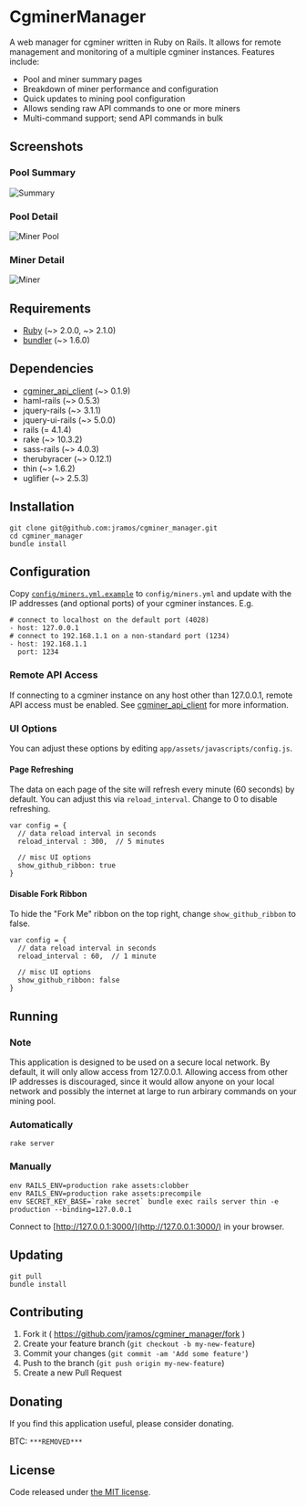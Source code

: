 # CgminerManager

A web manager for cgminer written in Ruby on Rails. It allows for remote management and monitoring of a multiple cgminer instances. Features include:

* Pool and miner summary pages
* Breakdown of miner performance and configuration
* Quick updates to mining pool configuration
* Allows sending raw API commands to one or more miners
* Multi-command support; send API commands in bulk

## Screenshots

### Pool Summary
![Summary](public/screenshots/summary.png)

### Pool Detail
![Miner Pool](public/screenshots/miner-pool.png)

### Miner Detail
![Miner](public/screenshots/miner.png)

## Requirements

* [Ruby](https://www.ruby-lang.org) (~> 2.0.0, ~> 2.1.0)
* [bundler](http://bundler.io/) (~> 1.6.0)

## Dependencies

* [cgminer\_api\_client](https://github.com/jramos/cgminer_api_client) (~> 0.1.9)
* haml-rails (~> 0.5.3)
* jquery-rails (~> 3.1.1)
* jquery-ui-rails (~> 5.0.0)
* rails (= 4.1.4)
* rake (~> 10.3.2)
* sass-rails (~> 4.0.3)
* therubyracer (~> 0.12.1)
* thin (~> 1.6.2)
* uglifier (~> 2.5.3)

## Installation

    git clone git@github.com:jramos/cgminer_manager.git
    cd cgminer_manager
    bundle install

## Configuration

Copy [``config/miners.yml.example``](https://github.com/jramos/cgminer_manager/blob/master/config/miners.yml.example) to ``config/miners.yml`` and update with the IP addresses (and optional ports) of your cgminer instances. E.g.

    # connect to localhost on the default port (4028)
    - host: 127.0.0.1
    # connect to 192.168.1.1 on a non-standard port (1234)
    - host: 192.168.1.1
      port: 1234

### Remote API Access

If connecting to a cgminer instance on any host other than 127.0.0.1, remote API access must be enabled. See [cgminer\_api\_client](https://github.com/jramos/cgminer_api_client#remote-api-access) for more information.

### UI Options

You can adjust these options by editing `app/assets/javascripts/config.js`.

#### Page Refreshing

The data on each page of the site will refresh every minute (60 seconds) by default. You can adjust this via `reload_interval`. Change to 0 to disable refreshing.

    var config = {
      // data reload interval in seconds
      reload_interval : 300,  // 5 minutes
      
      // misc UI options
      show_github_ribbon: true
    }

#### Disable Fork Ribbon

To hide the "Fork Me" ribbon on the top right, change `show_github_ribbon` to false.

    var config = {
      // data reload interval in seconds
      reload_interval : 60,  // 1 minute
      
      // misc UI options
      show_github_ribbon: false
    }

## Running

### Note

This application is designed to be used on a secure local network. By default, it will only allow access from 127.0.0.1. Allowing access from other IP addresses is discouraged, since it would allow anyone on your local network and possibly the internet at large to run arbirary commands on your mining pool.

### Automatically

    rake server

### Manually

    env RAILS_ENV=production rake assets:clobber
    env RAILS_ENV=production rake assets:precompile
    env SECRET_KEY_BASE=`rake secret` bundle exec rails server thin -e production --binding=127.0.0.1

Connect to [http://127.0.0.1:3000/](http://127.0.0.1:3000/) in your browser.

## Updating

    git pull
    bundle install

## Contributing

1. Fork it ( https://github.com/jramos/cgminer_manager/fork )
2. Create your feature branch (`git checkout -b my-new-feature`)
3. Commit your changes (`git commit -am 'Add some feature'`)
4. Push to the branch (`git push origin my-new-feature`)
5. Create a new Pull Request

## Donating

If you find this application useful, please consider donating.

BTC: ``***REMOVED***``

## License

Code released under [the MIT license](LICENSE.txt).